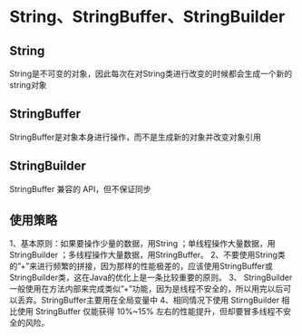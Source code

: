 # String、StringBuffer、StringBuilder
## String 
String是不可变的对象，因此每次在对String类进行改变的时候都会生成一个新的string对象
## StringBuffer
StringBuffer是对象本身进行操作，而不是生成新的对象并改变对象引用

## StringBuilder
StringBuffer 兼容的 API，但不保证同步

## 使用策略
1、基本原则：如果要操作少量的数据，用String ；单线程操作大量数据，用StringBuilder ；多线程操作大量数据，用StringBuffer。
2、不要使用String类的”+”来进行频繁的拼接，因为那样的性能极差的，应该使用StringBuffer或StringBuilder类，这在Java的优化上是一条比较重要的原则。
3、 StringBuilder一般使用在方法内部来完成类似”+”功能，因为是线程不安全的，所以用完以后可以丢弃。StringBuffer主要用在全局变量中
4、相同情况下使用 StirngBuilder 相比使用 StringBuffer 仅能获得 10%~15% 左右的性能提升，但却要冒多线程不安全的风险。

